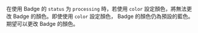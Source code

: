 在使用 Badge 的 `status` 为 `processing` 時，若使用 `color` 設定顏色，將無法更改 Badge 的顏色。即使使用 `color` 設定顏色， Badge 的顏色仍為預設的藍色。期望可以更改 Badge 的顏色。
